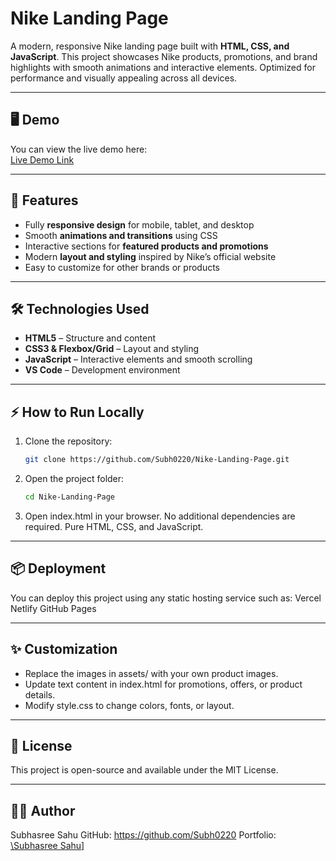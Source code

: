 # Nike Landing Page

A modern, responsive Nike landing page built with **HTML, CSS, and JavaScript**. This project showcases Nike products, promotions, and brand highlights with smooth animations and interactive elements. Optimized for performance and visually appealing across all devices.

---

## 🖥️ Demo

You can view the live demo here:  
[Live Demo Link](#) <!-- Replace # with your deployed URL -->

---

## 🚀 Features

- Fully **responsive design** for mobile, tablet, and desktop  
- Smooth **animations and transitions** using CSS  
- Interactive sections for **featured products and promotions**  
- Modern **layout and styling** inspired by Nike’s official website  
- Easy to customize for other brands or products  

---

## 🛠️ Technologies Used

- **HTML5** – Structure and content  
- **CSS3 & Flexbox/Grid** – Layout and styling  
- **JavaScript** – Interactive elements and smooth scrolling  
- **VS Code** – Development environment  

---

## ⚡ How to Run Locally

1. Clone the repository:
   ```bash
   git clone https://github.com/Subh0220/Nike-Landing-Page.git
2. Open the project folder:
   ```bash
   cd Nike-Landing-Page
3. Open index.html in your browser.
No additional dependencies are required. Pure HTML, CSS, and JavaScript.

---

## 📦 Deployment
You can deploy this project using any static hosting service such as:
Vercel
Netlify
GitHub Pages

---

## ✨ Customization
- Replace the images in assets/ with your own product images.
- Update text content in index.html for promotions, offers, or product details.
- Modify style.css to change colors, fonts, or layout.

---

## 📄 License
This project is open-source and available under the MIT License.

---

## 👨‍💻 Author
Subhasree Sahu
GitHub: https://github.com/Subh0220
Portfolio: [\Subhasree Sahu\]](https://my-portfolio-wheat-mu-65.vercel.app/)